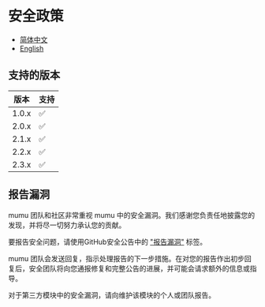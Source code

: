 # 安全政策

- [简体中文](SECURITY.zh_CN.md)
- [English](../SECURITY.md)

## 支持的版本

| 版本    | 支持 |
|-------|----|
| 1.0.x | ✅  |
| 2.0.x | ✅  |
| 2.1.x | ✅  |
| 2.2.x | ✅  |
| 2.3.x | ✅  |

## 报告漏洞

mumu 团队和社区非常重视 mumu 中的安全漏洞。我们感谢您负责任地披露您的发现，并将尽一切努力承认您的贡献。

要报告安全问题，请使用GitHub安全公告中的 ["报告漏洞"](https://github.com/conifercone/mumu/security/advisories/new)
标签。

mumu 团队会发送回复，指示处理报告的下一步措施。在对您的报告作出初步回复后，安全团队将向您通报修复和完整公告的进展，并可能会请求额外的信息或指导。

对于第三方模块中的安全漏洞，请向维护该模块的个人或团队报告。

